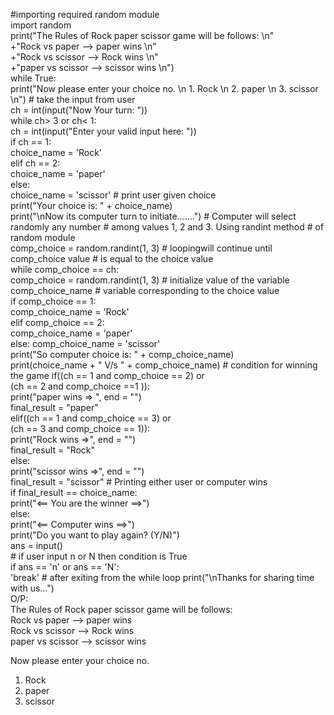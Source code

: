 #importing required random module                                                         
import random                                                                          
print("The Rules of Rock paper scissor game will be follows: \n"                    
+"Rock vs paper --> paper wins \n"                                                    
+"Rock vs scissor --> Rock wins \n"                                                 
+"paper vs scissor --> scissor wins \n")                                                  
while True:                                                                                
      print("Now please enter your choice no. \n 1. Rock \n 2. paper \n 3. scissor \n")                                                                                          # take the input from user                                                                 
ch = int(input("Now Your turn: "))                                                         
while ch> 3 or ch< 1:                                                                     
    ch = int(input("Enter your valid input here: "))                                           
if ch == 1:                                                                         
      choice_name = 'Rock'                                                               
elif ch == 2:                                                                           
      choice_name = 'paper'                                                             
else:                                                                                  
      choice_name = 'scissor'                                                                                                                                                     # print user given choice                                                                
      print("Your choice is: " + choice_name)                                                
print("\nNow its computer turn to initiate.......")                                                                                                                               # Computer will select randomly any number                                                                                                                                       # among values 1, 2 and 3. Using randint method                                                                                                                                   # of random module                                                                 
comp_choice = random.randint(1, 3)                                                                                                                                                # loopingwill continue until comp_choice value                                                                                                                                          # is equal to the choice value                                                          
while comp_choice == ch:                                                              
     comp_choice = random.randint(1, 3)                                                                                                                                          # initialize value of the variable comp_choice_name                                                                                                                              # variable corresponding to the choice value                                         
if comp_choice == 1:                                                                   
     comp_choice_name = 'Rock'                                                          
elif comp_choice == 2:                                                                         
    comp_choice_name = 'paper'                                                                
else:                                                                                                                                                                                 comp_choice_name = 'scissor'                                                               
   print("So computer choice is: " + comp_choice_name)                                         
print(choice_name + " V/s " + comp_choice_name)                                                                                                                                  # condition for winning the game 
if((ch == 1 and comp_choice == 2) or                            
    (ch == 2 and comp_choice ==1 )):                                                       
  print("paper wins => ", end = "")                                                       
  final_result = "paper"                                                                 
elif((ch == 1 and comp_choice == 3) or                                                  
    (ch == 3 and comp_choice == 1)):                                                       
  print("Rock wins =>", end = "")                                                    
  final_result = "Rock"                                                                  
else:                                                                                
    print("scissor wins =>", end = "")                                                         
    final_result = "scissor"                                                                                                                                                     # Printing either user or computer wins                                                     
if final_result == choice_name:                                                     
    print("<== You are the winner ==>")                                                 
else:                                                                  
   print("<== Computer wins ==>")                                                      
   print("Do you want to play again? (Y/N)")                                      
   ans = input()                                                                               
     # if user input n or N then condition is True                                          
if ans == 'n' or ans == 'N':                                                                  
    'break'                                                                                                                                                                       #     after exiting from the while loop                                                                                                                                           print("\nThanks for sharing time with us...")   
O/P:                                                               
      The Rules of Rock paper scissor game will be follows:                          
Rock vs paper --> paper wins              
Rock vs scissor --> Rock wins                             
paper vs scissor --> scissor wins                                                                                                                                         

Now please enter your choice no.                                                     
 1. Rock                                               
 2. paper                                                       
 3. scissor                                          
